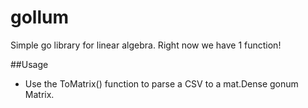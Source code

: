 # gollum
Simple go library for linear algebra. Right now we have 1 function!

##Usage
- Use the ToMatrix() function to parse a CSV to a mat.Dense gonum Matrix. 
